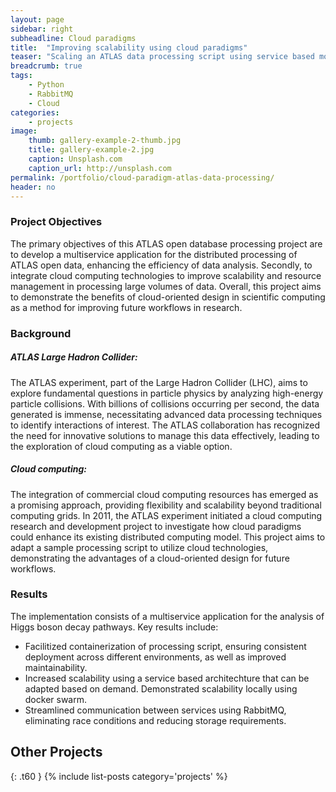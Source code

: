 ```yaml
---
layout: page
sidebar: right
subheadline: Cloud paradigms
title:  "Improving scalability using cloud paradigms"
teaser: "Scaling an ATLAS data processing script using service based model. Functionality demonstrated locally using Docker swarm"
breadcrumb: true
tags:
    - Python
    - RabbitMQ
    - Cloud
categories:
    - projects
image:
    thumb: gallery-example-2-thumb.jpg
    title: gallery-example-2.jpg
    caption: Unsplash.com
    caption_url: http://unsplash.com
permalink: /portfolio/cloud-paradigm-atlas-data-processing/
header: no
---
```


<h3>Project Objectives</h3>

The primary objectives of this ATLAS open database processing project are to develop a multiservice application for the distributed processing of ATLAS open data, enhancing the efficiency of data analysis. Secondly, to integrate cloud computing technologies to improve scalability and resource management in processing large volumes of data. Overall, this project aims to demonstrate the benefits of cloud-oriented design in scientific computing as a method for improving future workflows in research.

<h3>Background</h3>

<h5>ATLAS Large Hadron Collider:</h5> The ATLAS experiment, part of the Large Hadron Collider (LHC), aims to explore fundamental questions in particle physics by analyzing high-energy particle collisions. With billions of collisions occurring per second, the data generated is immense, necessitating advanced data processing techniques to identify interactions of interest. The ATLAS collaboration has recognized the need for innovative solutions to manage this data effectively, leading to the exploration of cloud computing as a viable option.

<h5>Cloud computing:</h5>
The integration of commercial cloud computing resources has emerged as a promising approach, providing flexibility and scalability beyond traditional computing grids. In 2011, the ATLAS experiment initiated a cloud computing research and development project to investigate how cloud paradigms could enhance its existing distributed computing model. This project aims to adapt a sample processing script to utilize cloud technologies, demonstrating the advantages of a cloud-oriented design for future workflows.

<h3>Results</h3>

The implementation consists of a multiservice application for the analysis of Higgs boson decay pathways. Key results include:

<ul>
<li>Facilitized containerization of processing script, ensuring consistent deployment across different environments, as well as improved maintainability.</li>
<li>Increased scalability using a service based architechture that can be adapted based on demand. Demonstrated scalability locally using docker swarm.</li>
<li>Streamlined communication between services using RabbitMQ, eliminating race conditions and reducing storage requirements.</li>
</ul>

## Other Projects
{: .t60 }
{% include list-posts category='projects' %}
